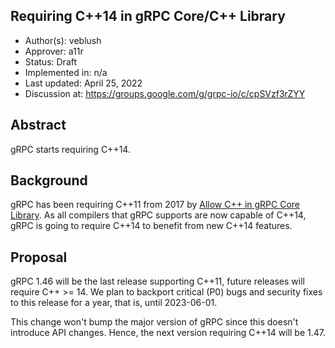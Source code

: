 Requiring C++14 in gRPC Core/C++ Library
----
* Author(s): veblush
* Approver: a11r
* Status: Draft
* Implemented in: n/a
* Last updated: April 25, 2022
* Discussion at: https://groups.google.com/g/grpc-io/c/cpSVzf3rZYY

## Abstract

gRPC starts requiring C++14.

## Background

gRPC has been requiring C++11 from 2017 by
[Allow C++ in gRPC Core Library](L6-core-allow-cpp.md). As all compilers
that gRPC supports are now capable of C++14, gRPC is going to require
C++14 to benefit from new C++14 features.

## Proposal

gRPC 1.46 will be the last release supporting C++11, future releases will
require C++ >= 14. We plan to backport critical (P0) bugs and security fixes
to this release for a year, that is, until 2023-06-01.

This change won't bump the major version of gRPC since this doesn't introduce
API changes. Hence, the next version requiring C++14 will be 1.47.
